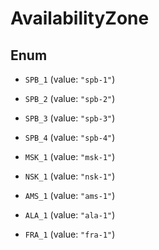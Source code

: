 

# AvailabilityZone

## Enum


* `SPB_1` (value: `"spb-1"`)

* `SPB_2` (value: `"spb-2"`)

* `SPB_3` (value: `"spb-3"`)

* `SPB_4` (value: `"spb-4"`)

* `MSK_1` (value: `"msk-1"`)

* `NSK_1` (value: `"nsk-1"`)

* `AMS_1` (value: `"ams-1"`)

* `ALA_1` (value: `"ala-1"`)

* `FRA_1` (value: `"fra-1"`)



